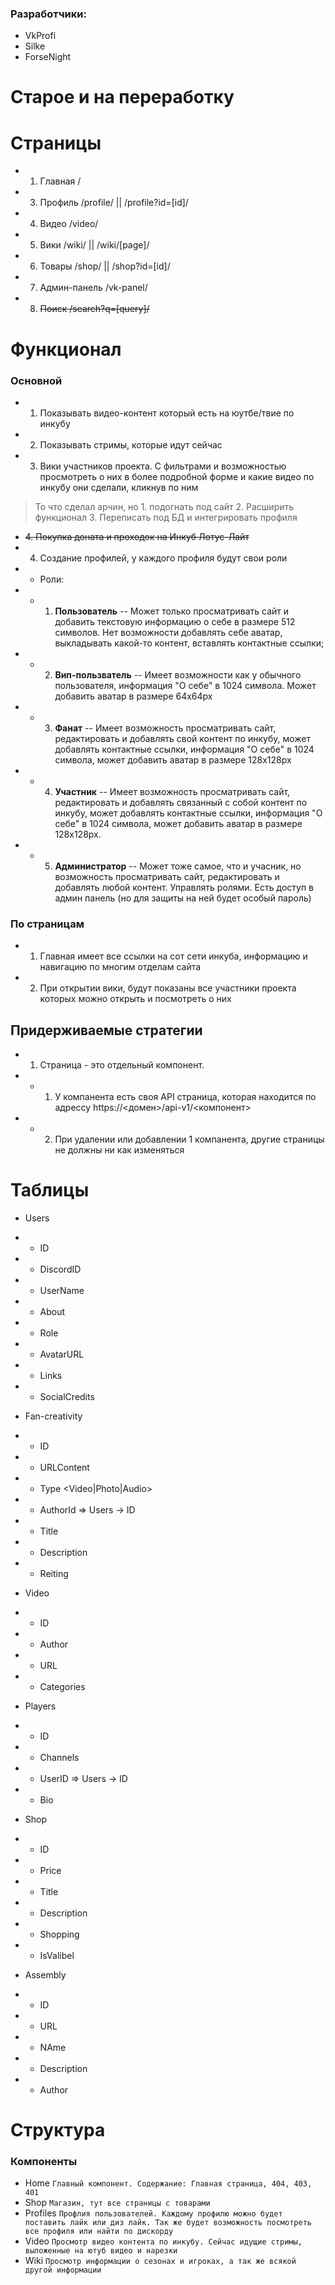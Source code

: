 ### Разработчики:
- VkProfi
- Silke
- ForseNight

# **Старое и на переработку**


# Страницы
- 1. Главная /
- 3. Профиль /profile/ || /profile?id=[id]/
- 4. Видео /video/
- 5. Вики /wiki/ || /wiki/[page]/
- 6. Товары /shop/ || /shop?id=[id]/
- 7. Админ-панель /vk-panel/
- 8. ~~Поиск /search?q=[query]/~~

# Функционал
### Основной
- 1. Показывать видео-контент который есть на юутбе/твие по инкубу
- 2. Показывать стримы, которые идут сейчас
- 3. Вики участников проекта. С фильтрами и возможностью просмотреть о них в более подробной форме и какие видео по инкубу они сделали, кликнув по ним
> То что сделал арчин, но 1. подогнать под сайт 2. Расширить функционал 3. Переписать под БД и интегрировать профиля
- ~~4. Покупка доната и проходок на Инкуб Лотус-Лайт~~
- 4. Создание профилей, у каждого профиля будут свои роли
- - Роли:
- - 1. **Пользователь** -- Может только просматривать сайт и добавить текстовую информацию о себе в размере 512 символов. Нет возможности добавлять себе аватар, выкладывать какой-то контент, вставлять контактные ссылки;
- - 2. **Вип-пользватель** -- Имеет возможности как у обычного пользователя, информация "О себе" в 1024 символа. Может добавить аватар в размере 64х64px
- - 3. **Фанат** -- Имеет возможность просматривать сайт, редактировать и добавлять свой контент по инкубу, может добавлять контактные ссылки, информация "О себе" в 1024 символа, может добавить аватар в размере 128х128px
- - 4. **Участник** -- Имеет возможность просматривать сайт, редактировать и добавлять связанный с собой контент по инкубу, может добавлять контактные ссылки, информация "О себе" в 1024 символа, может добавить аватар в размере 128х128px.
- - 5. **Администратор** -- Может тоже самое, что и учасник, но возможность просматривать сайт, редактировать и добавлять любой контент. Управлять ролями. Есть доступ в админ панель (но для защиты на ней будет особый пароль)


### По страницам
- 1. Главная имеет все ссылки на сот сети инкуба, информацию и навигацию по многим отделам сайта
- 2. При открытии вики, будут показаны все участники проекта которых можно открыть и посмотреть о них


## Придерживаемые стратегии
- 1. Страница - это отдельный компонент.
- - 1. У компанента есть своя API страница, которая находится по адрессу https://<домен>/api-v1/<компонент>
- - 2. При удалении или добавлении 1 компанента, другие страницы не должны ни как изменяться



# Таблицы

- Users
- - ID
- - DiscordID
- - UserName
- - About
- - Role
- - AvatarURL
- - Links
- - SocialCredits 

- Fan-creativity
- - ID
- - URLContent
- - Type <Video|Photo|Audio>
- - AuthorId => Users -> ID
- - Title
- - Description
- - Reiting

- Video
- - ID
- - Author
- - URL
- - Categories

- Players
- - ID
- - Channels
- - UserID => Users -> ID
- - Bio

- Shop
- - ID
- - Price
- - Title
- - Description
- - Shopping
- - IsValibel

- Assembly
- - ID
- - URL
- - NAme
- - Description
- - Author





# Структура
### Компоненты
- Home `Главный компонент. Содержание: Главная страница, 404, 403, 401`
- Shop `Магазин, тут все страницы с товарами`
- Profiles `Профлия пользователей. Каждому профилю можно будет поставить лайк или диз лайк. Так же будет возможность посмотреть все профиля или найти по дискорду`
- Video `Просмотр видео контента по инкубу. Сейчас идущие стримы, выложенные на ютуб видео и нарезки`
- Wiki `Просмотр информации о сезонах и игроках, а так же всякой другой информации`
